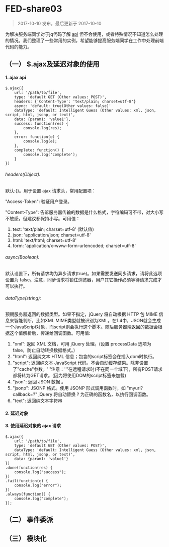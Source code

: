 FED-share03
===

> 2017-10-10 发布，最后更新于 2017-10-10

为解决服务端同学对于jq代码了解 [api](http://jquery.cuishifeng.cn/) 但不会使用，或者特殊情况不知道怎么处理的情况。我们整理了一些常用的实例，希望能够提高服务端同学在工作中处理前端代码的能力。

## （一） $.ajax及延迟对象的使用

#### 1. ajax api

    $.ajax({
        url: '/path/to/file',
        type: 'default GET (Other values: POST)',
        headers: {'Content-Type': 'text/plain; charset=utf-8'}
        async: 'default: true(Other values: false)'
        dataType: 'default: Intelligent Guess (Other values: xml, json, script, html, jsonp, or text)',
        data: {param1: 'value1'},
        success: function(res) {
            console.log(res);
        },
        error: function(e) {
            console.log(e);
        },
        complete: function() {
            console.log('complete');
        }
    })

###### headers(Object): 

默认:{}。用于设置 ajax 请求头，常用配置项：

"Access-Token": 验证用户登录。

"Content-Type": 告诉服务器传输的数据是什么格式，字符编码可不带，对大小写不敏感，但建议都保持小写。可用值：

1. text: 'text/plain; charset=utf-8' (默认值)
2. json: 'application/json; charset=utf-8'
3. html: 'text/html; charset=utf-8'
4. form: 'application/x-www-form-urlencoded; charset=utf-8'

###### async(Boolean):

默认设置下，所有请求均为异步请求(true)。如果需要发送同步请求，请将此选项设置为 false。注意，同步请求将锁住浏览器，用户其它操作必须等待请求完成才可以执行。

###### dataType(string):

预期服务器返回的数据类型。如果不指定，jQuery 将自动根据 HTTP 包 MIME 信息来智能判断，比如XML MIME类型就被识别为XML。在1.4中，JSON就会生成一个JavaScript对象，而script则会执行这个脚本。随后服务器端返回的数据会根据这个值解析后，传递给回调函数。可用值:

1. "xml": 返回 XML 文档，可用 jQuery 处理。(设置 processData 选项为 false，防止自动转换数据格式。)
2. "html": 返回纯文本 HTML 信息；包含的script标签会在插入dom时执行。
3. "script": 返回纯文本 JavaScript 代码。不会自动缓存结果。除非设置了"cache"参数。'''注意：'''在远程请求时(不在同一个域下)，所有POST请求都将转为GET请求。(因为将使用DOM的script标签来加载)
4. "json": 返回 JSON 数据 。
5. "jsonp": JSONP 格式。使用 JSONP 形式调用函数时，如 "myurl?callback=?" jQuery 将自动替换 ? 为正确的函数名，以执行回调函数。
6. "text": 返回纯文本字符串

#### 2. 延迟对象

#### 3. 使用延迟对象的 ajax 请求

    $.ajax({
        url: '/path/to/file',
        type: 'default GET (Other values: POST)',
        dataType: 'default: Intelligent Guess (Other values: xml, json, script, html, jsonp, or text)',
        data: {param1: 'value1'}
    })
    .done(function(res) {
        console.log("success");
    })
    .fail(function(e) {
        console.log("error");
    })
    .always(function() {
        console.log("complete");
    });

## （二） 事件委派

## （三） 模块化